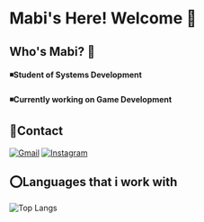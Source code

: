 # Mabi's Here! Welcome 💌

## Who's Mabi? 🐢
#### ◾Student of Systems Development
#### ◾Currently working on Game Development

## 🔗Contact
[![Gmail](https://img.shields.io/badge/Gmail-333333?style=for-the-badge&logo=gmail&logoColor=#D30445)](mailto:fernandeslopes16@hotmail.com)
[![Instagram](https://img.shields.io/badge/-Instagram-%23E4405F?style=for-the-badge&logo=instagram&logoColor=white)](https://www.instagram.com/f.biaah_/)

## ⭕Languages that i work with 

![Top Langs](https://github-readme-stats-git-masterrstaa-rickstaa.vercel.app/api/top-langs/?username=mb-fernandes&layout=compact&bg_color=000&border_color=30A3DC&title_color=E94D5F&text_color=FFF)
